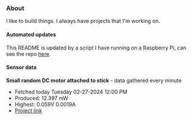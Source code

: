 ### About
I like to build things. I always have projects that I'm working on.

#### Automated updates
This README is updated by a script I have running on a Raspberry Pi, can see the repo [here](https://github.com/jdc-cunningham/raspi-git-repo-updater).

#### Sensor data


**Small random DC motor attached to stick** - data gathered every minute
- Fetched today Tuesday 02-27-2024 12:00 PM
- Produced: 12.397 mW
- Highest: 0.059V 0.0019A
- [Project link](https://github.com/jdc-cunningham/turbine-raspi)